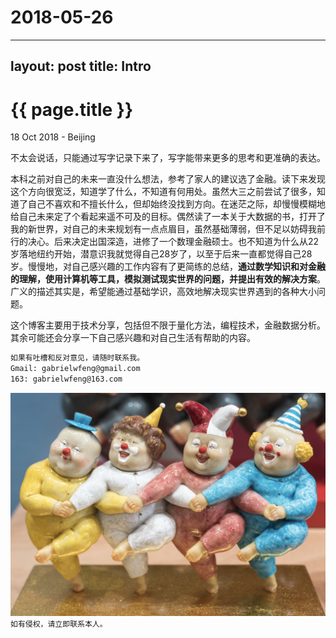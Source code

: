 # 2018-05-26

---
layout: post
title: Intro
---


{{ page.title }}
================
<p class="meta">18 Oct 2018 - Beijing</p>

不太会说话，只能通过写字记录下来了，写字能带来更多的思考和更准确的表达。

本科之前对自己的未来一直没什么想法，参考了家人的建议选了金融。读下来发现这个方向很宽泛，知道学了什么，不知道有何用处。虽然大三之前尝试了很多，知道了自己不喜欢和不擅长什么，但却始终没找到方向。在迷茫之际，却慢慢模糊地给自己未来定了个看起来遥不可及的目标。偶然读了一本关于大数据的书，打开了我的新世界，对自己的未来规划有一点点眉目，虽然基础薄弱，但不足以妨碍我前行的决心。后来决定出国深造，进修了一个数理金融硕士。也不知道为什么从22岁落地纽约开始，潜意识我就觉得自己28岁了，以至于后来一直都觉得自己28岁。慢慢地，对自己感兴趣的工作内容有了更简练的总结，**通过数学知识和对金融的理解，使用计算机等工具，模拟测试现实世界的问题，并提出有效的解决方案**。广义的描述其实是，希望能通过基础学识，高效地解决现实世界遇到的各种大小问题。

这个博客主要用于技术分享，包括但不限于量化方法，编程技术，金融数据分析。其余可能还会分享一下自己感兴趣和对自己生活有帮助的内容。

```markdown
如果有吐槽和反对意见，请随时联系我。
Gmail: gabrielwfeng@gmail.com
163: gabrielwfeng@163.com
```

![Laugh](/images/posts/2018-06-01/fun.png) 
```如有侵权，请立即联系本人。```